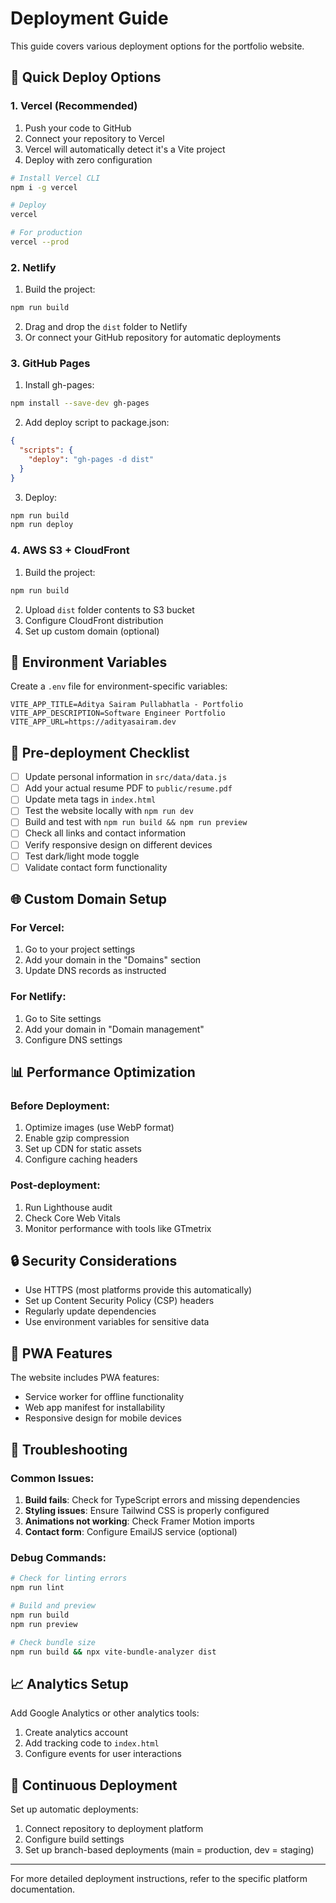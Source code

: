 # Deployment Guide

This guide covers various deployment options for the portfolio website.

## 🚀 Quick Deploy Options

### 1. Vercel (Recommended)

1. Push your code to GitHub
2. Connect your repository to Vercel
3. Vercel will automatically detect it's a Vite project
4. Deploy with zero configuration

```bash
# Install Vercel CLI
npm i -g vercel

# Deploy
vercel

# For production
vercel --prod
```

### 2. Netlify

1. Build the project:
```bash
npm run build
```

2. Drag and drop the `dist` folder to Netlify
3. Or connect your GitHub repository for automatic deployments

### 3. GitHub Pages

1. Install gh-pages:
```bash
npm install --save-dev gh-pages
```

2. Add deploy script to package.json:
```json
{
  "scripts": {
    "deploy": "gh-pages -d dist"
  }
}
```

3. Deploy:
```bash
npm run build
npm run deploy
```

### 4. AWS S3 + CloudFront

1. Build the project:
```bash
npm run build
```

2. Upload `dist` folder contents to S3 bucket
3. Configure CloudFront distribution
4. Set up custom domain (optional)

## 🔧 Environment Variables

Create a `.env` file for environment-specific variables:

```env
VITE_APP_TITLE=Aditya Sairam Pullabhatla - Portfolio
VITE_APP_DESCRIPTION=Software Engineer Portfolio
VITE_APP_URL=https://adityasairam.dev
```

## 📝 Pre-deployment Checklist

- [ ] Update personal information in `src/data/data.js`
- [ ] Add your actual resume PDF to `public/resume.pdf`
- [ ] Update meta tags in `index.html`
- [ ] Test the website locally with `npm run dev`
- [ ] Build and test with `npm run build && npm run preview`
- [ ] Check all links and contact information
- [ ] Verify responsive design on different devices
- [ ] Test dark/light mode toggle
- [ ] Validate contact form functionality

## 🌐 Custom Domain Setup

### For Vercel:
1. Go to your project settings
2. Add your domain in the "Domains" section
3. Update DNS records as instructed

### For Netlify:
1. Go to Site settings
2. Add your domain in "Domain management"
3. Configure DNS settings

## 📊 Performance Optimization

### Before Deployment:
1. Optimize images (use WebP format)
2. Enable gzip compression
3. Set up CDN for static assets
4. Configure caching headers

### Post-deployment:
1. Run Lighthouse audit
2. Check Core Web Vitals
3. Monitor performance with tools like GTmetrix

## 🔒 Security Considerations

- Use HTTPS (most platforms provide this automatically)
- Set up Content Security Policy (CSP) headers
- Regularly update dependencies
- Use environment variables for sensitive data

## 📱 PWA Features

The website includes PWA features:
- Service worker for offline functionality
- Web app manifest for installability
- Responsive design for mobile devices

## 🐛 Troubleshooting

### Common Issues:

1. **Build fails**: Check for TypeScript errors and missing dependencies
2. **Styling issues**: Ensure Tailwind CSS is properly configured
3. **Animations not working**: Check Framer Motion imports
4. **Contact form**: Configure EmailJS service (optional)

### Debug Commands:

```bash
# Check for linting errors
npm run lint

# Build and preview
npm run build
npm run preview

# Check bundle size
npm run build && npx vite-bundle-analyzer dist
```

## 📈 Analytics Setup

Add Google Analytics or other analytics tools:

1. Create analytics account
2. Add tracking code to `index.html`
3. Configure events for user interactions

## 🔄 Continuous Deployment

Set up automatic deployments:
1. Connect repository to deployment platform
2. Configure build settings
3. Set up branch-based deployments (main = production, dev = staging)

---

For more detailed deployment instructions, refer to the specific platform documentation.
